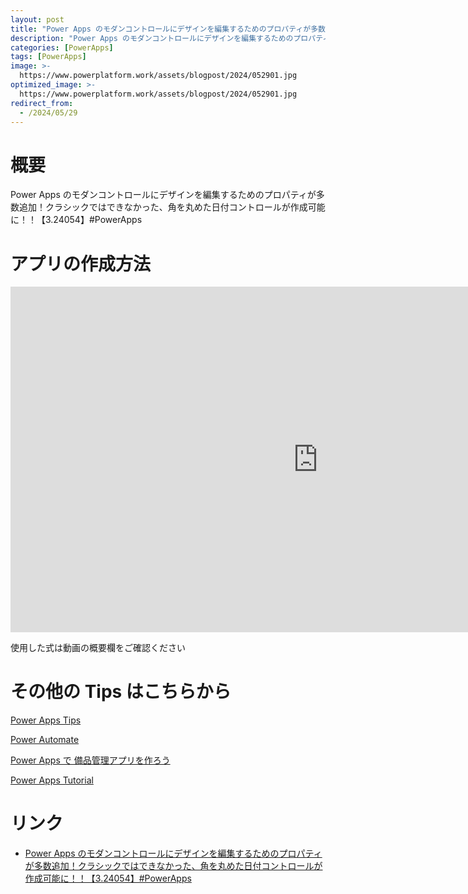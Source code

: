 ```yaml
---
layout: post
title: "Power Apps のモダンコントロールにデザインを編集するためのプロパティが多数追加！クラシックではできなかった、角を丸めた日付コントロールが作成可能に！！【3.24054】#PowerApps"
description: "Power Apps のモダンコントロールにデザインを編集するためのプロパティが多数追加！クラシックではできなかった、角を丸めた日付コントロールが作成可能に！！【3.24054】#PowerAppsを動画で分かりやすく解説"
categories: [PowerApps]
tags: [PowerApps]
image: >-
  https://www.powerplatform.work/assets/blogpost/2024/052901.jpg
optimized_image: >-
  https://www.powerplatform.work/assets/blogpost/2024/052901.jpg
redirect_from:
  - /2024/05/29
---
```



#  概要

Power Apps のモダンコントロールにデザインを編集するためのプロパティが多数追加！クラシックではできなかった、角を丸めた日付コントロールが作成可能に！！【3.24054】#PowerApps


# アプリの作成方法

<iframe width="983" height="553" src="https://www.youtube.com/embed/aOyqp3LPmaU" title="YouTube video player" frameborder="0" allow="accelerometer; autoplay; clipboard-write; encrypted-media; gyroscope; picture-in-picture" allowfullscreen></iframe>


使用した式は動画の概要欄をご確認ください


# その他の Tips はこちらから

[Power Apps Tips](https://www.youtube.com/watch?v=VrAQf3JQ7yM&list=PLVhFi1fb3DqakSLVMn22DDcySXh9jtzi- )


[Power Automate](https://www.youtube.com/watch?v=-YnJYT0ASEM&list=PLVhFi1fb3Dqbzic6GieqnLFgD3aTj-eHA)


[Power Apps で 備品管理アプリを作ろう](https://www.youtube.com/playlist?list=PLVhFi1fb3DqZM3HKb8Hea6XEL96990Fyn)


[Power Apps Tutorial](https://www.youtube.com/playlist?list=PLVhFi1fb3DqalxpL974VvAJvV4iWoSbe_)


# リンク


- [Power Apps のモダンコントロールにデザインを編集するためのプロパティが多数追加！クラシックではできなかった、角を丸めた日付コントロールが作成可能に！！【3.24054】#PowerApps](https://www.youtube.com/watch?v=aOyqp3LPmaU)


